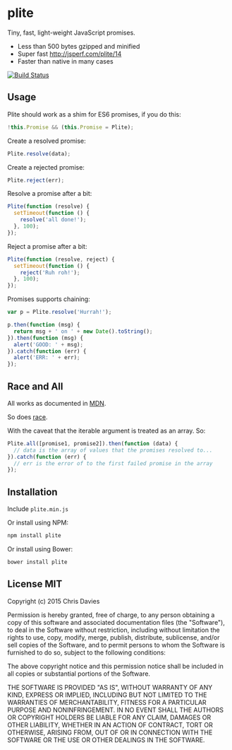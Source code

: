 # plite

Tiny, fast, light-weight JavaScript promises.

- Less than 500 bytes gzipped and minified
- Super fast http://jsperf.com/plite/14
- Faster than native in many cases

[![Build Status](https://travis-ci.org/chrisdavies/plite.svg?branch=master)](https://travis-ci.org/chrisdavies/plite)

## Usage

Plite should work as a shim for ES6 promises, if you do this:

```javascript
!this.Promise && (this.Promise = Plite);
```

Create a resolved promise:

```javascript
Plite.resolve(data);
```

Create a rejected promise:

```javascript
Plite.reject(err);
```

Resolve a promise after a bit:

```javascript
Plite(function (resolve) {
  setTimeout(function () {
    resolve('all done!');
  }, 100);
});
```

Reject a promise after a bit:

```javascript
Plite(function (resolve, reject) {
  setTimeout(function () {
    reject('Ruh roh!');
  }, 100);
});
```

Promises supports chaining:

```javascript
var p = Plite.resolve('Hurrah!');

p.then(function (msg) {
  return msg + ' on ' + new Date().toString();
}).then(function (msg) {
  alert('GOOD: ' + msg);
}).catch(function (err) {
  alert('ERR: ' + err);
});
```

## Race and All

All works as documented in [MDN](https://developer.mozilla.org/en-US/docs/Web/JavaScript/Reference/Global_Objects/Promise/all).

So does [race](https://developer.mozilla.org/en-US/docs/Web/JavaScript/Reference/Global_Objects/Promise/race).

With the caveat that the iterable argument is treated as an array. So:

```javascript
Plite.all([promise1, promise2]).then(function (data) {
  // data is the array of values that the promises resolved to...
}).catch(function (err) {
  // err is the error of to the first failed promise in the array
});
```

## Installation

Include `plite.min.js`

Or install using NPM:

```bash
npm install plite
```

Or install using Bower:

```bash
bower install plite
```

## License MIT

Copyright (c) 2015 Chris Davies

Permission is hereby granted, free of charge, to any person
obtaining a copy of this software and associated documentation
files (the "Software"), to deal in the Software without
restriction, including without limitation the rights to use,
copy, modify, merge, publish, distribute, sublicense, and/or sell
copies of the Software, and to permit persons to whom the
Software is furnished to do so, subject to the following
conditions:

The above copyright notice and this permission notice shall be
included in all copies or substantial portions of the Software.

THE SOFTWARE IS PROVIDED "AS IS", WITHOUT WARRANTY OF ANY KIND,
EXPRESS OR IMPLIED, INCLUDING BUT NOT LIMITED TO THE WARRANTIES
OF MERCHANTABILITY, FITNESS FOR A PARTICULAR PURPOSE AND
NONINFRINGEMENT. IN NO EVENT SHALL THE AUTHORS OR COPYRIGHT
HOLDERS BE LIABLE FOR ANY CLAIM, DAMAGES OR OTHER LIABILITY,
WHETHER IN AN ACTION OF CONTRACT, TORT OR OTHERWISE, ARISING
FROM, OUT OF OR IN CONNECTION WITH THE SOFTWARE OR THE USE OR
OTHER DEALINGS IN THE SOFTWARE.
